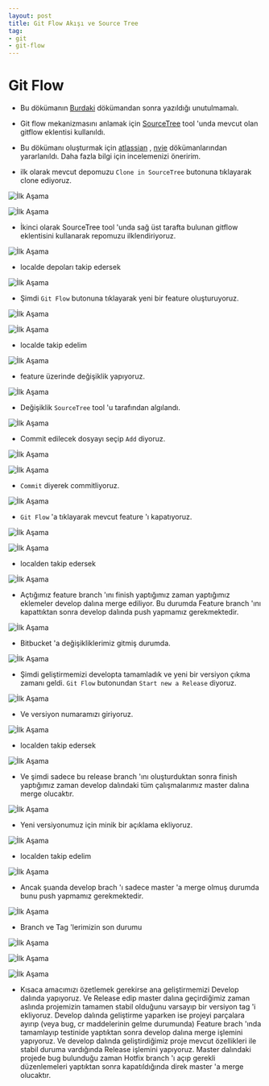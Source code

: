 ```yaml
---
layout: post
title: Git Flow Akışı ve Source Tree
tag:
- git
- git-flow
---
```



# Git Flow

- Bu dökümanın [Burdaki](https://gist.github.com/semihozkoroglu/5932541) dökümandan sonra yazıldığı unutulmamalı.

- Git flow mekanizmasını anlamak için [SourceTree](http://www.sourcetreeapp.com/download/) tool 'unda mevcut olan gitflow eklentisi kullanıldı.

- Bu dökümanı oluşturmak için [atlassian](http://www.atlassian.com/git/workflows#!workflow-gitflow) , [nvie](http://nvie.com/posts/a-successful-git-branching-model/) dökümanlarından yararlanıldı. Daha fazla bilgi için incelemenizi öneririm.

- ilk olarak mevcut depomuzu `Clone in SourceTree` butonuna tıklayarak clone ediyoruz.

![İlk Aşama](https://raw.github.com/semihozkoroglu/File/master/gitflow/1.png)

![İlk Aşama](https://raw.github.com/semihozkoroglu/File/master/gitflow/2.png)

- İkinci olarak SourceTree tool 'unda sağ üst tarafta bulunan gitflow eklentisini kullanarak repomuzu ilklendiriyoruz.

![İlk Aşama](https://raw.github.com/semihozkoroglu/File/master/gitflow/3.png)

- localde depoları takip edersek

![İlk Aşama](https://raw.github.com/semihozkoroglu/File/master/gitflow/4.png)

- Şimdi `Git Flow` butonuna tıklayarak yeni bir feature oluşturuyoruz.

![İlk Aşama](https://raw.github.com/semihozkoroglu/File/master/gitflow/5.png)

![İlk Aşama](https://raw.github.com/semihozkoroglu/File/master/gitflow/6.png)

- localde takip edelim

![İlk Aşama](https://raw.github.com/semihozkoroglu/File/master/gitflow/7.png)

- feature üzerinde değişiklik yapıyoruz.

![İlk Aşama](https://raw.github.com/semihozkoroglu/File/master/gitflow/8.png)

- Değişiklik `SourceTree` tool 'u tarafından algılandı.

![İlk Aşama](https://raw.github.com/semihozkoroglu/File/master/gitflow/9.png)

- Commit edilecek dosyayı seçip `Add` diyoruz.

![İlk Aşama](https://raw.github.com/semihozkoroglu/File/master/gitflow/10.png)

![İlk Aşama](https://raw.github.com/semihozkoroglu/File/master/gitflow/11.png)

- `Commit` diyerek commitliyoruz.

![İlk Aşama](https://raw.github.com/semihozkoroglu/File/master/gitflow/12.png)

- `Git Flow` 'a tıklayarak mevcut feature 'ı kapatıyoruz.

![İlk Aşama](https://raw.github.com/semihozkoroglu/File/master/gitflow/13.png)

![İlk Aşama](https://raw.github.com/semihozkoroglu/File/master/gitflow/14.png)

- localden takip edersek

![İlk Aşama](https://raw.github.com/semihozkoroglu/File/master/gitflow/15.png)

- Açtığımız feature branch 'ını finish yaptığımız zaman yaptığımız eklemeler develop dalına merge ediliyor. Bu durumda Feature branch 'ını kapattıktan sonra develop dalında push yapmamız gerekmektedir.

![İlk Aşama](https://raw.github.com/semihozkoroglu/File/master/gitflow/16.png)

- Bitbucket 'a değişikliklerimiz gitmiş durumda.

![İlk Aşama](https://raw.github.com/semihozkoroglu/File/master/gitflow/17.png)

- Şimdi geliştirmemizi developta tamamladık ve yeni bir versiyon çıkma zamanı geldi. `Git Flow` butonundan `Start new a Release` diyoruz.

![İlk Aşama](https://raw.github.com/semihozkoroglu/File/master/gitflow/18.png)

- Ve versiyon numaramızı giriyoruz.

![İlk Aşama](https://raw.github.com/semihozkoroglu/File/master/gitflow/19.png)

- localden takip edersek

![İlk Aşama](https://raw.github.com/semihozkoroglu/File/master/gitflow/20.png)

- Ve şimdi sadece bu release branch 'ını oluşturduktan sonra finish yaptığımız zaman develop dalındaki tüm çalışmalarımız master dalına merge olucaktır.

![İlk Aşama](https://raw.github.com/semihozkoroglu/File/master/gitflow/21.png)

- Yeni versiyonumuz için minik bir açıklama ekliyoruz.

![İlk Aşama](https://raw.github.com/semihozkoroglu/File/master/gitflow/22.png)

- localden takip edelim

![İlk Aşama](https://raw.github.com/semihozkoroglu/File/master/gitflow/23.png)

- Ancak şuanda develop brach 'ı sadece master 'a merge olmuş durumda bunu push yapmamız gerekmektedir.

![İlk Aşama](https://raw.github.com/semihozkoroglu/File/master/gitflow/24.png)

- Branch ve Tag 'lerimizin son durumu

![İlk Aşama](https://raw.github.com/semihozkoroglu/File/master/gitflow/25.png)

![İlk Aşama](https://raw.github.com/semihozkoroglu/File/master/gitflow/26.png)

![İlk Aşama](https://raw.github.com/semihozkoroglu/File/master/gitflow/27.png)

- Kısaca amacımızı özetlemek gerekirse ana geliştirmemizi Develop dalında yapıyoruz. Ve Release edip master dalına geçirdiğimiz zaman aslında projemizin tamamen stabil olduğunu varsayıp bir versiyon tag 'i ekliyoruz. Develop dalında geliştirme yaparken ise projeyi parçalara ayırıp (veya bug, cr maddelerinin gelme durumunda) Feature brach 'ında tamamlayıp testinide yaptıktan sonra develop dalına merge işlemini yapıyoruz. Ve develop dalında geliştirdiğimiz proje mevcut özellikleri ile stabil duruma vardığında Release işlemini yapıyoruz. Master dalındaki projede bug bulunduğu zaman Hotfix branch 'ı açıp gerekli düzenlemeleri yaptıktan sonra kapatıldığında direk master 'a merge olucaktır.